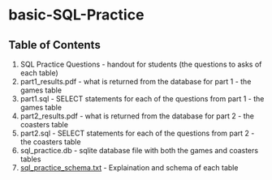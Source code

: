 # basic-SQL-Practice

## Table of Contents
1.  SQL Practice Questions - handout for students (the questions to asks of each table)
2.  part1_results.pdf - what is returned from the database for part 1 - the games table
3.  part1.sql - SELECT statements for each of the questions from part 1 - the games table
4.  part2_results.pdf - what is returned from the database for part 2 - the coasters table
5.  part2.sql - SELECT statements for each of the questions from part 2 - the coasters table
6.  sql_practice.db - sqlite database file with both the games and coasters tables
7.  [sql_practice_schema.txt](sql_practice_schema.txt) - Explaination and schema of each table
